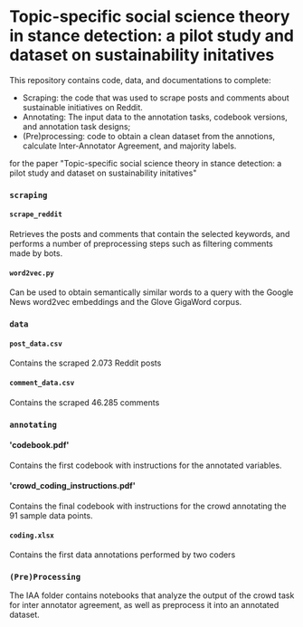 # Topic-specific social science theory in stance detection: a pilot study and dataset on sustainability initatives

This repository contains code, data, and documentations to complete:
- Scraping: the code that was used to scrape posts and comments about sustainable initiatives on Reddit.
- Annotating: The input data to the annotation tasks, codebook versions, and annotation task designs;
- (Pre)processing: code to obtain a clean dataset from the annotions, calculate Inter-Annotator Agreement, and majority labels.

for the paper "Topic-specific social science theory in stance detection: a pilot study and dataset on sustainability initatives"

### `scraping`
#### `scrape_reddit`
Retrieves the posts and comments that contain the selected keywords, and performs a number of preprocessing steps such as filtering comments made by bots.

#### `word2vec.py`
Can be used to obtain semantically similar words to a query with the Google News word2vec embeddings and the Glove GigaWord corpus.

### `data`
#### `post_data.csv`
Contains the scraped 2.073 Reddit posts

#### `comment_data.csv`
Contains the scraped 46.285 comments 


### `annotating`
#### 'codebook.pdf'
Contains the first codebook with instructions for the annotated variables.

#### 'crowd_coding_instructions.pdf'
Contains the final codebook with instructions for the crowd annotating the 91 sample data points.

#### `coding.xlsx`
Contains the first data annotations performed by two coders

### `(Pre)Processing`
The IAA folder contains notebooks that analyze the output of the crowd task for inter annotator agreement, as well as preprocess it into an annotated dataset.

